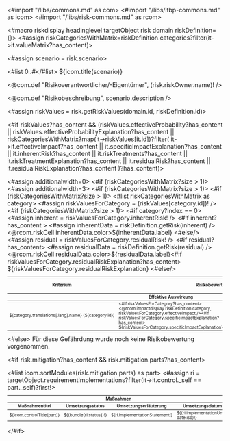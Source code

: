 <#import "/libs/commons.md" as com>
<#import "/libs/itbp-commons.md" as icom>
<#import "/libs/risk-commons.md" as rcom>

<#macro riskdisplay headinglevel targetObject risk domain riskDefinition={}>
<#assign riskCategoriesWithMatrix=riskDefinition.categories?filter(it->it.valueMatrix?has_content)>

<div class="risk">

<#assign scenario = risk.scenario>

<#list 0..<headinglevel as i>#</#list> ${icom.title(scenario)}

<@com.def "Risikoverantwortlicher/-Eigentümer", (risk.riskOwner.name)! />

<@com.def "Risikobeschreibung", scenario.description />

<#assign riskValues = risk.getRiskValues(domain.id, riskDefinition.id)>

<#if riskValues?has_content && (riskValues.effectiveProbability?has_content
                              || riskValues.effectiveProbabilityExplanation?has_content
                              || riskCategoriesWithMatrix?map(it->riskValues[it.id])?filter(
                                   it->it.effectiveImpact?has_content
                                   || it.specificImpactExplanation?has_content
                                   || it.inherentRisk?has_content
                                   || it.riskTreatments?has_content
                                   || it.riskTreatmentExplanation?has_content
                                   || it.residualRisk?has_content
                                   || it.residualRiskExplanation?has_content
                                 )?has_content)>

<table class="table" style="width:100%;font-size:70%;">
<colgroup>
<#assign additionalwidth=0>
<#if (riskCategoriesWithMatrix?size > 1)>
  <#assign additionalwidth=3>
  <col span="1" style="width: ${5*additionalwidth}%;">
</#if>
  <col span="1" style="width: ${22-additionalwidth}%;">
  <col span="1" style="width: ${20-additionalwidth}%;">
  <col span="1" style="width: ${14-additionalwidth}%;">
  <col span="1" style="width: ${22-additionalwidth}%;">
  <col span="1" style="width: ${22-additionalwidth}%;">
</colgroup>
<thead>
<tr>
<#if (riskCategoriesWithMatrix?size > 1)>
<th colspan="1">Kriterium</th>
</#if>
<th colspan="3">Risikobewertung vor Maßnahmen</th>
<th>Risikobehandlung</th>
<th colspan="1">Risikobewertung nach Maßnahmen</th>
</tr>
<tr>
<#if (riskCategoriesWithMatrix?size > 1)>
<th />
</#if>
<th>Effektive Auswirkung</th>
<th>Effektive Eintritts&shy;wahrscheinlichkeit</th>
<th>Bruttorisiko</th>
<th>Risikobehandlungsoptionen</th>
<th>Nettorisiko</th>
</tr>
</thead>
<tbody>
<#list riskCategoriesWithMatrix as category>
<#assign riskValuesForCategory = (riskValues[category.id])! />
<tr>
<#if (riskCategoriesWithMatrix?size > 1)>
<td>${category.translations[.lang].name}&nbsp;(${category.id})</td>
</#if>
<td>
<#if riskValuesForCategory?has_content>
<@rcom.impactdisplay riskDefinition category, riskValuesForCategory.effectiveImpact /><#if riskValuesForCategory.specificImpactExplanation?has_content><br/>${riskValuesForCategory.specificImpactExplanation}</#if>
</#if>
<br/>
</td>
<#if category?index == 0>
<td rowspan="${riskCategoriesWithMatrix?size}"><@rcom.probabilitydisplay riskDefinition, riskValues.effectiveProbability/><#if riskValues.specificProbabilityExplanation?has_content><br/>${riskValues.specificProbabilityExplanation}</#if></td>
</#if>
<#assign inherent = riskValuesForCategory.inherentRisk! />
<#if inherent?has_content >
<#assign inherentData = riskDefinition.getRisk(inherent) />
<@rcom.riskCell inherentData.color>${inherentData.label}</@rcom.riskCell>
<#else/>
<td />
</#if>
<td>
<#if riskValuesForCategory?has_content>
${(riskValuesForCategory.riskTreatments?map(t->rcom.riskReductionLabel(t))?join(', '))!}
<#if (riskValuesForCategory.riskTreatmentExplanation)?has_content>
<br/>
${riskValuesForCategory.riskTreatmentExplanation}
</#if>
</#if>
<br/>
</td>
<#assign residual = riskValuesForCategory.residualRisk! />
<#if residual?has_content>
<#assign residualData = riskDefinition.getRisk(residual) />
<@rcom.riskCell residualData.color>${residualData.label}<#if riskValuesForCategory.residualRiskExplanation?has_content><br/>${riskValuesForCategory.residualRiskExplanation}</#if></@rcom.riskCell>
<#else/>
<td />
</#if>

</tr>
</#list>
</tbody>
</table>
<#else>
Für diese Gefährdung wurde noch keine Risikobewertung vorgenommen.
</#if>

<#if risk.mitigation?has_content && risk.mitigation.parts?has_content>
<table class="table " style="width:100%;font-size:70%;">
<colgroup>
  <col span="1" style="width: 40%;">
  <col span="1" style="width: 10%;">
  <col span="1" style="width: 40%;">
  <col span="1" style="width: 10%;">
</colgroup>
<thead>
<tr>
<th colspan="4">Maßnahmen</th>
</tr>
<tr>
<th>Maßnahmentitel</th>
<th>Umsetzungs&shy;status</th>
<th>Umsetzungserläuterung</th>
<th>Umset&shy;zungs&shy;datum</th>
</tr>
</thead>
<tbody>
<#list icom.sortModules(risk.mitigation.parts) as part>
<#assign ri = targetObject.requirementImplementations?filter(it->it.control._self == part._self)?first!>
<tr>
<td>${icom.controlTitle(part)}</td>
<td>${(bundle[ri.status])!}</td>
<td>${ri.implementationStatement!}</td>
<td>${(ri.implementationUntil?date.iso)!}</td>
</tr>
</#list>
</tbody>
</table>

</#if>
</div>
</#macro>